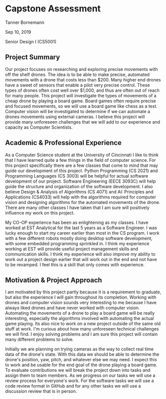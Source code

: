 # Capstone Assessment

Tanner Bornemann

Sep 10, 2019

Senior Design I (CS5001)

## Project Summary

Our project focuses on researching and exploring precise movements with off the shelf drones. The idea is to be able to make precise, automated movements with a drone that costs less than $200. Many higher end drones have a sweet of sensors that enable a pilot very precise control. These types of drones often cost well over $1,000, and thus are often out of reach for many people. This project will investigate the types of movements of a cheap drone by playing a board game. Board games often require precise and focused movements, so we will use a board game like chess as a test.  Computer vision will be investigated to determine if we can automate a drones movements using external cameras. I believe this project will provide many unforeseen challenges that we will add to our experience and capacity as Computer Scientists.

## Academic & Professional Experience

As a Computer Science student at the University of Cincinnati I like to think that I have learned quite a few things in the field of computer science. For this project specifically there are a few classes that come to mind that may guide our development of this project. Python Programming (CS 2021) and Programming Languages (CS 3003) will be helpful for actual software development of our project. Software Engineering (EECE 3093C) will help guide the structure and organization of the software development. I also believe Design & Analysis of Algorithms (CS 4071) and AI: Principles and Applications (CS4033) will help with the algorithms required for computer vision and designing algorithms for the automated movements of the drone. There are many other classes I have taken that I am sure will positively influence my work on this project.

My CO-OP experience has been as enlightening as my classes. I have worked at EST Analytical for the last 5 years as a Software Engineer. I was lucky enough to start my career earlier than most in the CS program. I work with a few different robots mostly doing desktop software development, with some embedded programming sprinkled in. I think my experience working at EST will provide useful project management skills and communication skills. I think my experience will also improve my ability to work out a project design earlier that will work out in the end and not have to be revamped. I feel this is a skill that only comes with experience.

## Motivation & Project Approach

I am motivated by this project partly because it is a requirement to graduate, but also the experience I will gain throughout its completion. Working with drones and computer vision sounds very interesting to me because I have always liked drones and have never worked with computer vision. Automating the movements of a drone to play a board game will be really interesting, especially the algorithms involved with automating the actual game playing. Its also nice to work on a new project outside of the same old stuff at work. I'm curious about how many unforeseen technical challenges we will find. I enjoy solving problems and I am sure this project will contain many different problems to solve.

Initially we are planning on trying cameras as the way to collect real time data of the drone's state. With this data we should be able to determine the drone's position, yaw, pitch, and whatever else we may need. I expect this to work and be usable for the end goal of the drone playing a board game. To evaluate contributions we will break the project down into tasks and assign them to team members. As we progress on our tasks we will use a review process for everyone's work. For the software tasks we will use a code review format in GitHub and for any other tasks we will use a discussion review that is in person.
